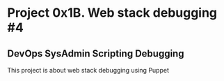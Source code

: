 # Project 0x1B. Web stack debugging #4
## DevOps SysAdmin Scripting Debugging
This project is about web stack debugging using Puppet
